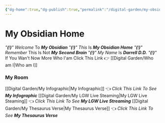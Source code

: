 ```yaml
---
{"dg-home":true,"dg-publish":true,"permalink":"/digital-garden/my-obsidian-home/","tags":"gardenEntry","dgPassFrontmatter":true}
---
```



# My Obsidian Home

*"**(**!**)**"*    *Welcome* To ***My Obsidian*** 
*"**(**!**)**"*    *This* Is ***My Obsidian Home***
*"**(**!**)**"*    *Remember* This Is Not ***My Second Brain***
*"**(**!**)**"*    *My Name* Is ***Darrell D.D.*** 
*"**(**!**)**"*    If You Wan't Now More Who I'am Click This Link 👉 [[Digital Garden/Who am I\|Who am I]]

### My Room
[[Digital Garden/My Infographic\|My Infographic]] 👈 *Click This Link To See* ***My Infographic*** 
[[Digital Garden/My LGW Live Steaming\|My LGW Live Steaming]] 👈 *Click This Link To See* ***My LGW Live Streaming***
[[Digital Garden/My Thesaurus Verse\|My Thesaurus Verse]] 👈 *Click This Link To See* ***My Thesaurus Verse***
